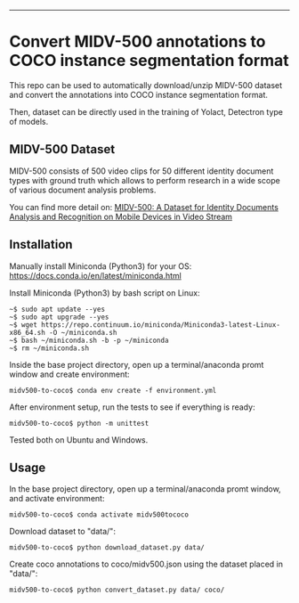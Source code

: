 ***


# Convert MIDV-500 annotations to COCO instance segmentation format
This repo can be used to automatically download/unzip MIDV-500 dataset and convert the annotations into COCO instance segmentation format.

Then, dataset can be directly used in the training of Yolact, Detectron type of models.

## MIDV-500 Dataset
MIDV-500 consists of 500 video clips for 50 different identity document types with ground truth which allows to perform research in a wide scope of various document analysis problems.

You can find more detail on: [MIDV-500: A Dataset for Identity Documents Analysis and Recognition on Mobile Devices in Video Stream](https://arxiv.org/abs/1807.05786)

## Installation
Manually install Miniconda (Python3) for your OS:
https://docs.conda.io/en/latest/miniconda.html

Install Miniconda (Python3) by bash script on Linux:
```console
~$ sudo apt update --yes
~$ sudo apt upgrade --yes
~$ wget https://repo.continuum.io/miniconda/Miniconda3-latest-Linux-x86_64.sh -O ~/miniconda.sh
~$ bash ~/miniconda.sh -b -p ~/miniconda 
~$ rm ~/miniconda.sh
```

Inside the base project directory, open up a terminal/anaconda promt window 
and create environment:
```console
midv500-to-coco$ conda env create -f environment.yml
```

After environment setup, run the tests to see if everything is ready:
```console
midv500-to-coco$ python -m unittest
```

Tested both on Ubuntu and Windows.

## Usage
In the base project directory, open up a terminal/anaconda promt window, and 
activate environment:
```console
midv500-to-coco$ conda activate midv500tococo
```

Download dataset to "data/":
```console
midv500-to-coco$ python download_dataset.py data/
```

Create coco annotations to coco/midv500.json using the dataset placed in "data/":
```console
midv500-to-coco$ python convert_dataset.py data/ coco/
```

